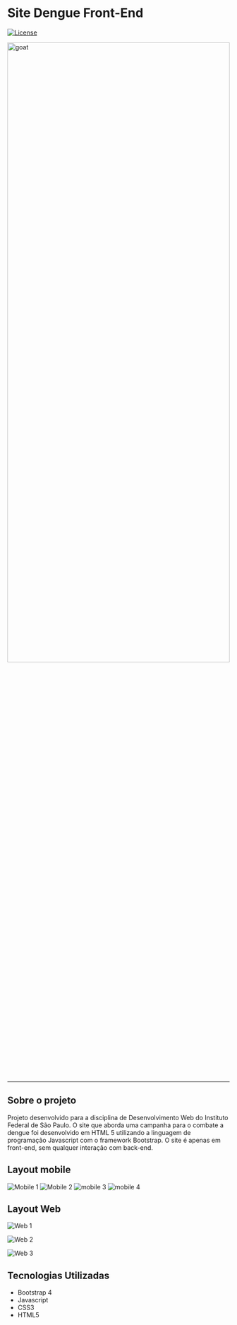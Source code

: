 <div align="left">
<h1>Site Dengue Front-End</h1>
  
[![License](https://img.shields.io/github/license/fabioscarneiro/site-dengue-front-end)](https://github.com/fabioscarneiro/site-dengue-front-end/blob/main/LICENSE)


<a href="https://i.postimg.cc/dtfBF5w6/banner-git.png">
  <img
    height="60%"
    width="100%"
    alt="goat"
    src="https://i.postimg.cc/dtfBF5w6/banner-git.png"
  />
</a>

<br />

</div>

<hr />

<h2> Sobre o projeto </h2>

Projeto desenvolvido para a disciplina de Desenvolvimento Web do Instituto Federal de São Paulo. O site que aborda uma campanha para o combate a dengue foi desenvolvido em HTML 5 utilizando a linguagem de programação Javascript com o framework Bootstrap. O site é apenas em front-end, sem qualquer interação com back-end.

<h2> Layout mobile </h2>

![Mobile 1](https://i.postimg.cc/rwfMNmfS/mobile-1.png) ![Mobile 2](https://i.postimg.cc/kXcm7G3k/mobile-2.png)
![mobile 3](https://i.postimg.cc/vm1F7vgs/mobile-3.png) ![mobile 4](https://i.postimg.cc/y6hqTxdk/mobile-4.png)

<h2> Layout Web </h2>

![Web 1](https://i.postimg.cc/PxxLQ9bq/web-1.png)

![Web 2](https://i.postimg.cc/W3hG1hHS/web-2.png)

![Web 3](https://i.postimg.cc/YqwWJnMd/web-3.png)

<h2> Tecnologias Utilizadas </h2>
<ul>
<li>Bootstrap 4 </li>
<li>Javascript </li>
<li>CSS3 </li>
<li>HTML5 </li>
</ul>
